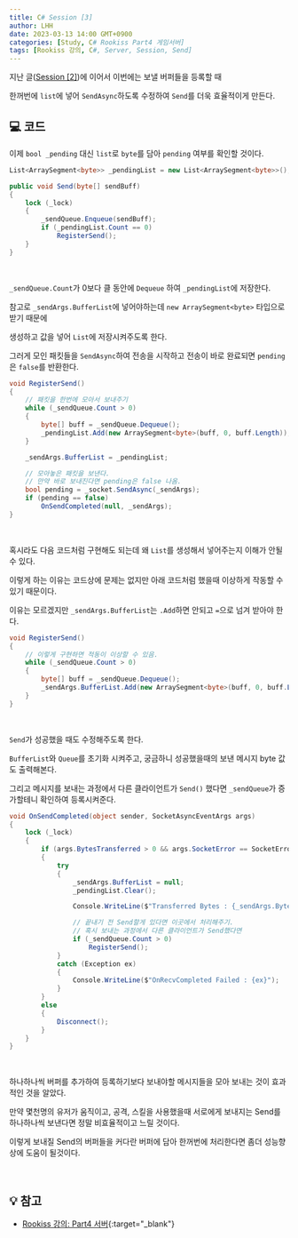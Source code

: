 ```yaml
---
title: C# Session [3]
author: LHH
date: 2023-03-13 14:00 GMT+0900
categories: [Study, C# Rookiss Part4 게임서버]
tags: [Rookiss 강의, C#, Server, Session, Send]
---
```


지난 글([Session [2]](/posts/CSharp-Session-2))에 이어서 이번에는 보낼 버퍼들을 등록할 때

한꺼번에 `list`에 넣어 `SendAsync`하도록 수정하여 `Send`를 더욱 효율적이게 만든다.

## 💻 코드
이제 `bool _pending` 대신 `list`로 `byte`를 담아 `pending` 여부를 확인할 것이다.
```cs
List<ArraySegment<byte>> _pendingList = new List<ArraySegment<byte>>();

public void Send(byte[] sendBuff)
{
    lock (_lock)
    {
        _sendQueue.Enqueue(sendBuff);
        if (_pendingList.Count == 0)
            RegisterSend();
    }
}
```
<br>

`_sendQueue.Count`가 0보다 클 동안에 `Dequeue` 하여 `_pendingList`에 저장한다.

참고로 `_sendArgs.BufferList`에 넣어야하는데 `new ArraySegment<byte>` 타입으로 받기 때문에

생성하고 값을 넣어 `List`에 저장시켜주도록 한다.

그러게 모인 패킷들을 `SendAsync`하여 전송을 시작하고 전송이 바로 완료되면 `pending`은 `false`를 반환한다.
```cs
void RegisterSend()
{
    // 패킷을 한번에 모아서 보내주기
    while (_sendQueue.Count > 0)
    {
        byte[] buff = _sendQueue.Dequeue();
        _pendingList.Add(new ArraySegment<byte>(buff, 0, buff.Length));
    }

    _sendArgs.BufferList = _pendingList;

    // 모아놓은 패킷을 보낸다.
    // 만약 바로 보내진다면 pending은 false 나옴.
    bool pending = _socket.SendAsync(_sendArgs);
    if (pending == false)
        OnSendCompleted(null, _sendArgs);
}
```
<br>

혹시라도 다음 코드처럼 구현해도 되는데 왜 `List`를 생성해서 넣어주는지 이해가 안될 수 있다.

이렇게 하는 이유는 코드상에 문제는 없지만 아래 코드처럼 했을때 이상하게 작동할 수 있기 때문이다.

이유는 모르겠지만 `_sendArgs.BufferList`는 `.Add`하면 안되고 `=`으로 넘겨 받아야 한다.
```cs
void RegisterSend()
{
    // 이렇게 구현하면 적동이 이상할 수 있음.
    while (_sendQueue.Count > 0)
    {
        byte[] buff = _sendQueue.Dequeue();
        _sendArgs.BufferList.Add(new ArraySegment<byte>(buff, 0, buff.Length));
    }
}
```
<br>

`Send`가 성공했을 때도 수정해주도록 한다.

`BufferList`와 `Queue`를 초기화 시켜주고, 궁금하니 성공했을때의 보낸 메시지 byte 값도 출력해본다.

그리고 메시지를 보내는 과정에서 다른 클라이언트가 `Send()` 했다면 `_sendQueue`가 증가할테니 확인하여 등록시켜준다.
```cs
void OnSendCompleted(object sender, SocketAsyncEventArgs args)
{
    lock (_lock)
    {
        if (args.BytesTransferred > 0 && args.SocketError == SocketError.Success)
        {
            try
            {
                _sendArgs.BufferList = null;
                _pendingList.Clear();

                Console.WriteLine($"Transferred Bytes : {_sendArgs.BytesTransferred}");

                // 끝내기 전 Send할게 있다면 이곳에서 처리해주기.
                // 혹시 보내는 과정에서 다른 클라이언트가 Send했다면
                if (_sendQueue.Count > 0)
                    RegisterSend();
            }
            catch (Exception ex)
            {
                Console.WriteLine($"OnRecvCompleted Failed : {ex}");
            }
        }
        else
        {
            Disconnect();
        }
    }
}
```
<br>

하나하나씩 버퍼를 추가하여 등록하기보다 보내야할 메시지들을 모아 보내는 것이 효과적인 것을 알았다.

만약 몇천명의 유저가 움직이고, 공격, 스킬을 사용했을때 서로에게 보내지는 Send를 하나하나씩 보낸다면 정말 비효율적이고 느릴 것이다.

이렇게 보내질 Send의 버퍼들을 커다란 버퍼에 담아 한꺼번에 처리한다면 좀더 성능향상에 도움이 될것이다.

<br>

## 💡 참고
- [Rookiss 강의: Part4 서버](https://www.inflearn.com/course/%EC%9C%A0%EB%8B%88%ED%8B%B0-mmorpg-%EA%B0%9C%EB%B0%9C-part4){:target="_blank"}